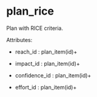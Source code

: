 # plan_rice

Plan with RICE criteria.

Attributes:

* reach_id : plan_item(id)+

* impact_id : plan_item(id)+

* confidence_id : plan_item(id)+

* effort_id : plan_item(id)+
